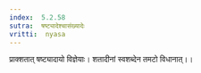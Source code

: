 ```yaml
---
index:  5.2.58
sutra:  षष्ट्यादेश्चासंख्यादेः
vritti:  nyasa
---
```


प्राक्शतात् षष्ट्यादायो विज्ञेयाः। शतादीनां स्वशब्देन तमटो विधानात्।।

